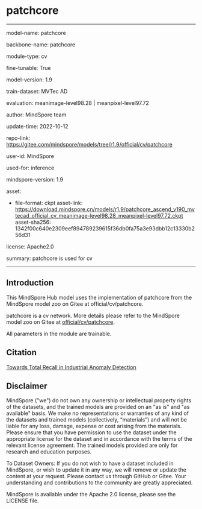 # patchcore

---

model-name: patchcore

backbone-name: patchcore

module-type: cv

fine-tunable: True

model-version: 1.9

train-dataset: MVTec AD

evaluation: meanimage-level98.28 | meanpixel-level97.72

author: MindSpore team

update-time: 2022-10-12

repo-link: <https://gitee.com/mindspore/models/tree/r1.9/official/cv/patchcore>

user-id: MindSpore

used-for: inference

mindspore-version: 1.9

asset:

-
    file-format: ckpt
    asset-link: <https://download.mindspore.cn/models/r1.9/patchcore_ascend_v190_mvtecad_official_cv_meanimage-level98.28_meanpixel-level97.72.ckpt>
    asset-sha256: 1342f00c640e2309eef894789239615f36db0fa75a3e93dbb12c13330b256d31

license: Apache2.0

summary: patchcore is used for cv

---

## Introduction

This MindSpore Hub model uses the implementation of patchcore from the MindSpore model zoo on Gitee at official/cv/patchcore.

patchcore is a cv network. More details please refer to the MindSpore model zoo on Gitee at [official/cv/patchcore](https://gitee.com/mindspore/models/blob/r1.9/official/cv/patchcore/README.md).

All parameters in the module are trainable.

## Citation

[Towards Total Recall in Industrial Anomaly Detection](https://arxiv.org/pdf/2106.08265.pdf)

## Disclaimer

MindSpore ("we") do not own any ownership or intellectual property rights of the datasets, and the trained models are provided on an "as is" and "as available" basis. We make no representations or warranties of any kind of the datasets and trained models (collectively, “materials”) and will not be liable for any loss, damage, expense or cost arising from the materials. Please ensure that you have permission to use the dataset under the appropriate license for the dataset and in accordance with the terms of the relevant license agreement. The trained models provided are only for research and education purposes.

To Dataset Owners: If you do not wish to have a dataset included in MindSpore, or wish to update it in any way, we will remove or update the content at your request. Please contact us through GitHub or Gitee. Your understanding and contributions to the community are greatly appreciated.

MindSpore is available under the Apache 2.0 license, please see the LICENSE file.
